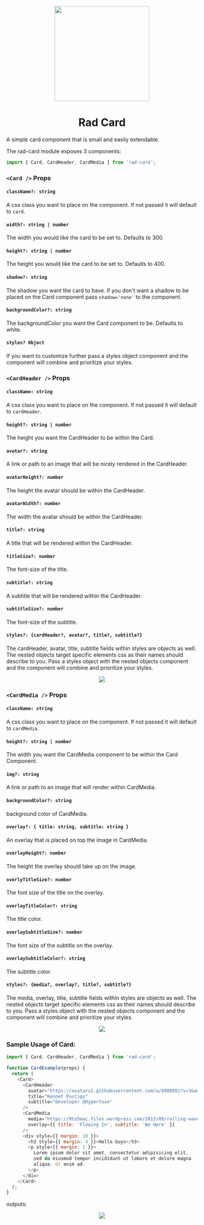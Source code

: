 <p align="center">
  <img align="center" src="./../../assets/RAD.png" height="250"/>
</p>
<h1 align="center">Rad Card</h1>

A simple card component that is small and easily extendable.


The rad-card module exposes 3 components:
```js
import { Card, CardHeader, CardMedia } from 'rad-card';
```
### `<Card />` Props

#### `className?: string`
A css class you want to place on the component. If not passed it will
default to `card`.

#### `width?: string | number`
The width you would like the card to be set to. Defaults to 300.

#### `height?: string | number`
The height you would like the card to be set to. Defaults to 400.

#### `shadow?: string`
The shadow you want the card to have. If you don't want a shadow to be placed
on the Card component pass `shadow='none'` to the component.

#### `backgroundColor?: string`
The backgroundColor you want the Card component to be. Defaults to white.

#### `styles? Object`
If you want to customize further pass a styles object component and the
component will combine and prioritize your styles.

### `<CardHeader />` Props

#### `className: string`
A css class you want to place on the component. If not passed it will
default to `cardHeader`.

#### `height?: string | number`
The height you want the CardHeader to be within the Card.

#### `avatar?: string`
A link or path to an image that will be nicely rendered in the CardHeader.

#### `avatarHeight?: number`
The height the avatar should be within the CardHeader.

#### `avatarWidth?: number`
The width the avatar should be within the CardHeader.

#### `title?: string`
A title that will be rendered within the CardHeader.

#### `titleSize?: number`
The font-size of the title.

#### `subtitle?: string`
A subtitle that will be rendered within the CardHeader.

#### `subtitleSize?: number`
The font-size of the subtitle.

#### `styles?: {cardHeader?, avatar?, title?, subtitle?}`
The cardHeader, avatar, title, subtitle fields within styles are objects as
well. The nested objects target specific elements css as their names should describe
to you. Pass a styles object with the nested objects component and the
component will combine and prioritize your styles.

<p align="center">
  <img src="assets/cardheader.png"/>
</p>

### `<CardMedia />` Props

#### `className: string`
A css class you want to place on the component. If not passed it will
default to `cardMedia`.

#### `height?: string | number`
The width you want the CardMedia component to be within the Card Component.

#### `img?: string`
A link or path to an image that will render within CardMedia.

#### `backgroundColor?: string`
background color of CardMedia.

#### `overlay?: { title: string, subtitle: string }`
An overlay that is placed on top the image in CardMedia.

#### `overlayHeight?: number`
The height the overlay should take up on the image.

#### `overlyTitleSize?: number`
The font size of the title on the overlay.

#### `overlayTitleColor?: string`
The title color.

#### `overlaySubtitleSize?: number`
The font size of the subtitle on the overlay.

#### `overlaySubtitleColor?: string`
The subtitle color.

#### `styles?: {media?, overlay?, title?, subtitle?}`
The media, overlay, title, subtitle fields within styles are objects as
well. The nested objects target specific elements css as their names should describe
to you. Pass a styles object with the nested objects component and the
component will combine and prioritize your styles.

<p align="center">
  <img src="assets/cardmedia.png"/>
</p>

### Sample Usage of Card:
```js
import { Card, CardHeader, CardMedia } from 'rad-card';

function CardExample(props) {
  return (
    <Card>
      <CardHeader
        avatar="https://avatars2.githubusercontent.com/u/8888991?v=3&amp;s=400"
        title="Kennet Postigo"
        subtitle="Developer @Hyperfuse"
      />
      <CardMedia
        media="https://9to5mac.files.wordpress.com/2013/09/rolling-waves.jpg"
        overlay={{ title: 'Flowing In', subtitle: 'We Here' }}
      />
      <div style={{ margin: 10 }}>
        <h3 style={{ margin: 4 }}>Hello Guys</h3>
        <p style={{ margin: 2 }}>
          Lorem ipsum dolor sit amet, consectetur adipisicing elit,
          sed do eiusmod tempor incididunt ut labore et dolore magna
          aliqua. Ut enim ad.
        </p>
      </div>
    </Card>
  );
}
```
outputs:
<p align="center">
  <img src="assets/card.png"/>
</p>
